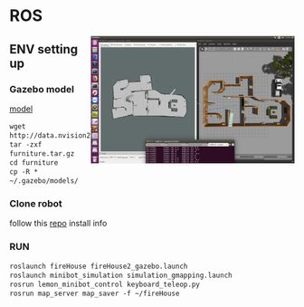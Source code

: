 # ROS

<img src="https://github.com/codingx-2019-team4/slam_qt_vtk/blob/master/image%20/gazebo.png" align="right" width="360"/>

## ENV setting up

### Gazebo model
[model](http://data.nvision2.eecs.yorku.ca/3DGEMS/)
```
wget http://data.nvision2.eecs.yorku.ca/3DGEMS/data/furniture.tar.gz
tar -zxf furniture.tar.gz
cd furniture
cp -R * ~/.gazebo/models/
```

### Clone robot

follow this [repo](https://github.com/tony92151/Lemon_minibot) install info

### RUN
```
roslaunch fireHouse fireHouse2_gazebo.launch
roslaunch minibot_simulation simulation_gmapping.launch
rosrun lemon_minibot_control keyboard_teleop.py
rosrun map_server map_saver -f ~/fireHouse
```




